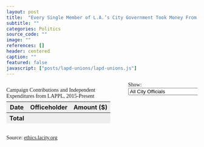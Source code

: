 ```yaml
---
layout: post
title:  "Every Single Member of L.A.’s City Government Took Money From Police Unions"
subtitle: ""
categories: Politics
source_code: ""
image: ""
references: []
header: centered
caption: ""
featured: false
javascript: ["posts/lapd-unions/lapd-unions.js"]
---
```




<div class="columns is-vcentered">
  <!-- Left side -->
  <div class="column">
    <p class = "is-size-5 has-text-weight-bold" style = "font-family: IBMPlexSans;margin-bottom:0px;">Campaign Contributions and Independent Expenditures from LAPPL, 2015-Present</p>
  </div>

  <!-- Right side -->
  <div class="column is-narrow">
    <span class = "heading" style = "font-family: IBMPlexSans">Show:</span>
    <div class="select is-small">
      <select id = "dropdown">
        <option selected value = "all">All City Officials</option>
        <option value = "Eric Garcetti">Eric Garcetti, Mayor</option>
        <option value = "Ron Galperin">Ron Galperin, City Controller</option>
        <option value = "Mike Feuer">Mike Feuer, City Attorney</option>
        <option value = "Gilbert Cedillo">Gilbert Cedillo, City Council (01)</option>
        <option value = "Paul Krekorian">Paul Krekorian, City Council (02)</option>
        <option value = "Bob Blumenfield">Bob Blumenfield, City Council (03)</option>
        <option value = "David Ryu">David Ryu, City Council (04)</option>
        <option value = "Paul Koretz">Paul Koretz, City Council (05)</option>
        <option value = "Nury Martinez">Nury Martinez, City Council (06)</option>
        <option value = "Monica Rodriguez">Monica Rodriguez, City Council (07)</option>
        <option value = "Marqueece Harris-Dawson">Marqueece Harris-Dawson, City Council (08)</option>
        <option value = "Curren Price">Curren Price, City Council (09)</option>
        <option value = "Herb Wesson">Herb Wesson, City Council (10)</option>
        <option value = "Mike Bonin">Mike Bonin, City Council (11)</option>
        <option value = "John Lee">John Lee, City Council (12)</option>
        <option value = "Mitch O'Farrell">Mitch O'Farrell, City Council (13)</option>
        <option value = "Jose Huizar">Jose Huizar, City Council (14)</option>
        <option value = "Joe Buscaino">Joe Buscaino, City Council (15)</option>
      </select>
    </div>
  </div>
</div>
<div style = "overflow-y: scroll;max-height:400px;margin:-10px 0 5px;">
  <table id = "reports" class="table is-fullwidth">
    <thead>
      <tr>
        <th style = "position:sticky;top:-2px;background:#eee;">Date</th>
        <th style = "position:sticky;top:-2px;background:#eee;">Officeholder</th>
        <th style = "position:sticky;top:-2px;background:#eee;">Amount ($)</th>
      </tr>
    </thead>
    <tfoot>
      <tr>
        <th style = "position:sticky;bottom:0px;background:#eee;">Total</th>
        <th style = "position:sticky;bottom:0px;background:#eee;"></th>
        <th id = "total" style = "position:sticky;bottom:0px;background:#eee;"></th>
      </tr>
    </tfoot>
    <tbody>
    </tbody>
  </table>
</div>
<p class = "is-size-6" style = "font-family: IBMPlexSans;">Source: <a style = "font-family: IBMPlexSans;" href = "https://ethics.lacity.org/">ethics.lacity.org</a></p>
